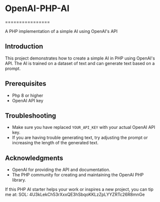 # OpenAI-PHP-AI
================

A PHP implementation of a simple AI using OpenAI's API

**Introduction**
---------------

This project demonstrates how to create a simple AI in PHP using OpenAI's API. The AI is trained on a dataset of text and can generate text based on a prompt.

**Prerequisites**
----------------

* Php 8 or higher
* OpenAI API key

**Troubleshooting**
-------------------

* Make sure you have replaced `YOUR_API_KEY` with your actual OpenAI API key.
* If you are having trouble generating text, try adjusting the prompt or increasing the length of the generated text.

**Acknowledgments**
-----------------

* OpenAI for providing the API and documentation.
* The PHP community for creating and maintaining the OpenAI PHP library.

If this PHP AI starter helps your work or inspires a new project, you can tip me at:
SOL: 4U3kLekCh53rXxxQE3hSbqoKKLzZpLYYZRTc26R8mnGe
